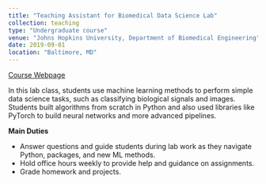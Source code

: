 ```yaml
---
title: "Teaching Assistant for Biomedical Data Science Lab"
collection: teaching
type: "Undergraduate course"
venue: "Johns Hopkins University, Department of Biomedical Engineering"
date: 2019-09-01
location: "Baltimore, MD"
---
```


[Course Webpage](http://www.cis.jhu.edu/~bbejar/bmds/)

In this lab class, students use machine learning methods to perform simple data science tasks, such as classifying biological signals and images. Students built algorithms from scratch in Python and also used libraries like PyTorch to build neural networks and more advanced pipelines.

**Main Duties**
- Answer questions and guide students during lab work as they navigate Python, packages, and new ML methods.
- Hold office hours weekly to provide help and guidance on assignments.
- Grade homework and projects.
